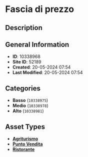# Fascia di prezzo

## Description

## General Information
- **ID**: 10338968
- **Site ID**: 52189
- **Created**: 20-05-2024 07:54
- **Last Modified**: 20-05-2024 07:54

## Categories
- **Basso** (`10338975`)
- **Medio** (`10338978`)
- **Alto** (`10338981`)
## Asset Types
- **[Agriturismo](../contentStructure/agriturismo/README.md)** 
- **[Punto Vendita](../contentStructure/punto-vendita/README.md)** 
- **[Ristorante](../contentStructure/ristorante/README.md)** 

